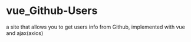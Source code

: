 # vue_Github-Users
a site that allows you to get users info from Github, implemented with vue and ajax(axios)
